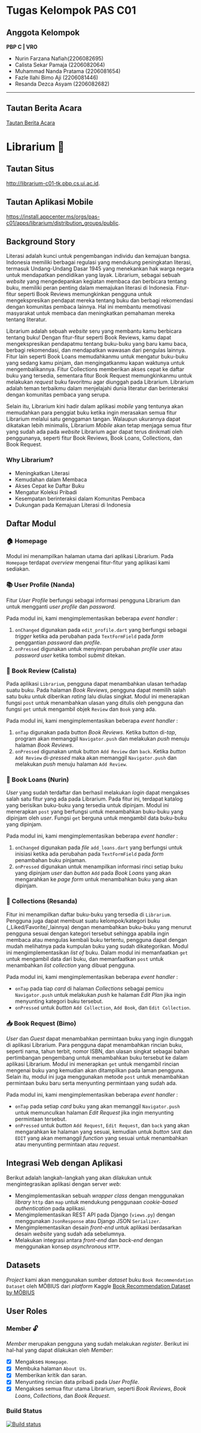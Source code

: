 # Tugas Kelompok PAS C01 <CONE>
## Anggota Kelompok
**PBP C | VRO**
- Nurin Farzana Nafiah(2206082695)
- Calista Sekar Pamaja (2206082064)
- Muhammad Nanda Pratama (2206081654)
- Fazle Ilahi Bimo Aji (2206081446)
- Resanda Dezca Asyam (2206082682)
------------------
## Tautan Berita Acara
[Tautan Berita Acara](https://univindonesia-my.sharepoint.com/:x:/g/personal/calista_sekar_office_ui_ac_id/EUnjZrQaeM9GgEaQnD3NUeABI_EVRlMdAIquNQ7l8XRvLQ?e=5akaGa)
# Librarium 📖
## Tautan Situs
http://librarium-c01-tk.pbp.cs.ui.ac.id.
## Tautan Aplikasi Mobile
https://install.appcenter.ms/orgs/pas-c01/apps/librarium/distribution_groups/public.
## Background Story
Literasi adalah kunci untuk pengembangan individu dan kemajuan bangsa. Indonesia memiliki berbagai regulasi yang mendukung peningkatan literasi, termasuk Undang-Undang Dasar 1945 yang menekankan hak warga negara untuk mendapatkan pendidikan yang layak. Librarium, sebagai sebuah _website_ yang mengedepankan kegiatan membaca dan berbicara tentang buku, memiliki peran penting dalam memajukan literasi di Indonesia. Fitur-fitur seperti Book Reviews memungkinkan pengguna untuk mengekspresikan pendapat mereka tentang buku dan berbagi rekomendasi dengan komunitas pembaca lainnya. Hal ini membantu memotivasi masyarakat untuk membaca dan meningkatkan pemahaman mereka tentang literatur.

Librarium adalah sebuah _website_ seru yang membantu kamu berbicara tentang buku! Dengan fitur-fitur seperti Book Reviews, kamu dapat mengekspresikan pendapatmu tentang buku-buku yang baru kamu baca, berbagi rekomendasi, dan mendapatkan wawasan dari pengulas lainnya. Fitur lain seperti Book Loans memudahkanmu untuk mengatur buku-buku yang sedang kamu pinjam, dan mengingatkanmu kapan waktunya untuk mengembalikannya. Fitur Collections memberikan akses cepat ke daftar buku yang tersedia, sementara fitur Book Request memungkinkanmu untuk melakukan _request_ buku favoritmu agar diunggah pada Librarium. Librarium adalah teman terbaikmu dalam menjelajahi dunia literatur dan berinteraksi dengan komunitas pembaca yang serupa.

Selain itu, Librarium kini hadir dalam aplikasi _mobile_ yang tentunya akan memudahkan para penggiat buku ketika ingin merasakan semua fitur Librarium melalui satu genggaman tangan. Walaupun ukurannya dapat dikatakan lebih minimalis, Librarium _Mobile_ akan tetap menjaga semua fitur yang sudah ada pada _website_ Librarium agar dapat terus dinikmati oleh penggunanya, seperti fitur Book Reviews, Book Loans, Collections, dan Book Request.  

### Why Librarium?
- Meningkatkan Literasi
- Kemudahan dalam Membaca
- Akses Cepat ke Daftar Buku
- Mengatur Koleksi Pribadi
- Kesempatan berinteraksi dalam Komunitas Pembaca
- Dukungan pada Kemajuan Literasi di Indonesia

## Daftar Modul
### 🏠 Homepage
Modul ini menampilkan halaman utama dari aplikasi Librarium. Pada `Homepage` terdapat _overview_ mengenai fitur-fitur yang aplikasi kami sediakan.

### 📚 User Profile (Nanda)
Fitur *User Profile* berfungsi sebagai informasi pengguna Librarium dan untuk mengganti _user profile_ dan _password_.<br>

Pada modul ini, kami mengimplementasikan beberapa _event handler_ :

1. `onChanged` digunakan pada `edit_profile.dart` yang berfungsi sebagai _trigger_ ketika ada perubahan pada `TextFormField` pada _form_ penggantian _password_ dan _profile_.
2. `onPressed` digunakan untuk menyimpan perubahan _profile user_ atau _password user_ ketika tombol _submit_ ditekan.

### 📝 Book Review (Calista)
Pada aplikasi `Librarium`, pengguna dapat menambahkan ulasan terhadap suatu buku. Pada halaman *Book Reviews*, pengguna dapat memilih salah satu buku untuk diberikan _rating_ lalu diulas singkat. Modul ini menerapkan fungsi `post` untuk menambahkan ulasan yang ditulis oleh pengguna dan fungsi `get` untuk mengambil objek `Review` dan `Book` yang ada.<br>

Pada modul ini, kami mengimplementasikan beberapa _event handler_ :

1. `onTap` digunakan pada button *Book Reviews*. Ketika button di-_tap_, program akan memanggil `Navigator.push` dan melakukan _push_ menuju halaman *Book Reviews*.
2.  `onPressed` digunakan untuk button `Add Review` dan `back`. Ketika _button_ `Add Review` di-_pressed_ maka akan memanggil `Navigator.push` dan melakukan _push_ menuju halaman `Add Review`.

### 📖 Book Loans (Nurin)
_User_ yang sudah terdaftar dan berhasil melakukan _login_ dapat mengakses salah satu fitur yang ada pada Librarium. Pada fitur ini, terdapat katalog yang berisikan buku-buku yang tersedia untuk dipinjam. Modul ini menerapkan `post` yang berfungsi untuk menambahkan buku-buku yang dipinjam oleh _user_. Fungsi `get` berguna untuk mengambil data buku-buku yang dipinjam.<br>

Pada modul ini, kami mengimplementasikan beberapa _event handler_ :

1. `onChanged` digunakan pada _file_ `add_loans.dart` yang berfungsi untuk inisiasi ketika ada perubahan pada `TextFormField` pada _form_ penambahan buku pinjaman.
2. `onPressed` digunakan untuk menampilkan informasi rinci setiap buku yang dipinjam _user_ dan _button_ `Add` pada *Book Loans* yang akan mengarahkan ke _page form_ untuk menambahkan buku yang akan dipinjam.

### 📔 Collections (Resanda)
Fitur ini menampilkan daftar buku-buku yang tersedia di `Librarium`. Pengguna juga dapat membuat suatu kelompok/kategori buku (_Liked/Favorite/_lainnya) dengan menambahkan buku-buku yang menurut pengguna sesuai dengan kategori tersebut sehingga apabila ingin membaca atau mengulas kembali buku tertentu, pengguna dapat dengan mudah melihatnya pada kumpulan buku yang sudah dikategorikan. Modul ini mengimplementasikan _list of_ buku. Dalam modul ini memanfaatkan `get` untuk mengambil data dari buku, dan memanfaatkan `post` untuk menambahkan _list collection_ yang dibuat pengguna.<br>

Pada modul ini, kami mengimplementasikan beberapa _event handler_ :

* `onTap` pada tiap _card_ di halaman *Collections* sebagai pemicu `Navigator.push` untuk melakukan _push_ ke halaman *Edit Plan* jika ingin menyunting kategori buku tersebut.
* `onPressed` untuk _button_ `Add Collection`, `Add Book`, dan `Edit Collection`.

### 📥 Book Request (Bimo)
_User_ dan _Guest_ dapat menambahkan permintaan buku yang ingin diunggah di aplikasi Librarium. Para pengguna dapat menambahkan rincian buku, seperti nama, tahun terbit, nomor ISBN, dan ulasan singkat sebagai bahan pertimbangan pengembang untuk menambahkan buku tersebut ke dalam aplikasi Librarium. Modul ini menerapkan `get` untuk mengambil rincian mengenai buku yang kemudian akan ditampilkan pada laman pengguna. Selain itu, modul ini juga menggunakan metode `post` untuk menambahkan permintaan buku baru serta menyunting permintaan yang sudah ada.<br>

Pada modul ini, kami mengimplementasikan beberapa _event handler_ :

* `onTap` pada setiap _card_ buku yang akan memanggil `Navigator.push` untuk memunculkan halaman *Edit Request* jika ingin menyunting permintaan tersebut.
* `onPressed` untuk _button_ `Add Request`, `Edit Request`, dan `back` yang akan mengarahkan ke halaman yang sesuai, kemudian untuk _button_ `SAVE` dan `EDIT` yang akan memanggil _function_ yang sesuai untuk menambahkan atau menyunting permintaan atau _request_.

## Integrasi Web dengan Aplikasi
Berikut adalah langkah-langkah yang akan dilakukan untuk mengintegrasikan aplikasi dengan server _web_:
* Mengimplementasikan sebuah _wrapper class_ dengan menggunakan _library_ `http` dan `map` untuk mendukung penggunaan _cookie-based authentication_ pada aplikasi.
* Mengimplementasikan REST API pada Django (`views.py`) dengan menggunakan `JsonResponse` atau Django JSON `Serializer`.
* Mengimplementasikan desain _front-end_ untuk aplikasi berdasarkan desain _website_ yang sudah ada sebelumnya.
* Melakukan integrasi antara _front-end_ dan _back-end_ dengan menggunakan konsep _asynchronous_ `HTTP`.
## Datasets
_Project_ kami akan menggunakan sumber _dataset_ buku `Book Recommendation Dataset` oleh MÖBIUS dari _platform_ Kaggle
[Book Recommendation Dataset by MÖBIUS](https://www.kaggle.com/datasets/arashnic/book-recommendation-dataset/)

## User Roles
### Member 🔓
_Member_ merupakan pengguna yang sudah melakukan _register_. Berikut ini hal-hal yang dapat dilakukan oleh _Member_:
- [x] Mengakses `Homepage`.
- [x] Membuka halaman `About Us`.
- [x] Memberikan kritik dan saran.
- [x] Menyunting rincian data pribadi pada *User Profile*.
- [x] Mengakses semua fitur utama Librarium, seperti *Book Reviews*, *Book Loans*, *Collections*, dan *Book Request*.

### Build Status
[![Build status](https://build.appcenter.ms/v0.1/apps/19edfacb-ce87-48b6-a8ff-0ebe61f1c3f9/branches/main/badge)](https://appcenter.ms)